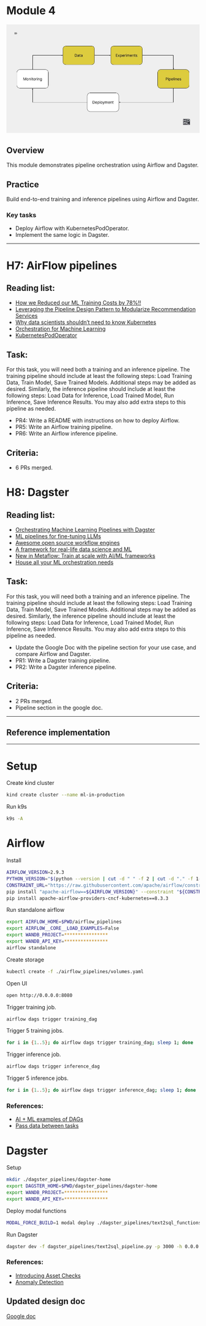 # Module 4

![Pipelines](./../docs/pipelines.jpg)

## Overview

This module demonstrates pipeline orchestration using Airflow
and Dagster.

## Practice

Build end-to-end training and inference pipelines using Airflow and Dagster.

### Key tasks

- Deploy Airflow with KubernetesPodOperator.
- Implement the same logic in Dagster.

***


# H7: AirFlow pipelines

## Reading list:

- [How we Reduced our ML Training Costs by 78%!!](https://blog.gofynd.com/how-we-reduced-our-ml-training-costs-by-78-a33805cb00cf)
- [Leveraging the Pipeline Design Pattern to Modularize Recommendation Services](https://doordash.engineering/2021/07/07/pipeline-design-pattern-recommendation/)
- [Why data scientists shouldn’t need to know Kubernetes](https://huyenchip.com/2021/09/13/data-science-infrastructure.html)
- [Orchestration for Machine Learning](https://madewithml.com/courses/mlops/orchestration/)
- [KubernetesPodOperator](https://airflow.apache.org/docs/apache-airflow-providers-cncf-kubernetes/stable/operators.html)


## Task:

For this task, you will need both a training and an inference pipeline. The training pipeline should include at least the following steps: Load Training Data, Train Model, Save Trained Models. Additional steps may be added as desired. Similarly, the inference pipeline should include at least the following steps: Load Data for Inference, Load Trained Model, Run Inference, Save Inference Results. You may also add extra steps to this pipeline as needed.


- PR4: Write a README with instructions on how to deploy Airflow.
- PR5: Write an Airflow training pipeline.
- PR6: Write an Airflow inference pipeline.


## Criteria:

- 6 PRs merged.


# H8: Dagster

## Reading list:

- [Orchestrating Machine Learning Pipelines with Dagster](https://dagster.io/blog/dagster-ml-pipelines)
- [ML pipelines for fine-tuning LLMs](https://dagster.io/blog/finetuning-llms)
- [Awesome open source workflow engines](https://github.com/meirwah/awesome-workflow-engines)
- [A framework for real-life data science and ML](https://metaflow.org/)
- [New in Metaflow: Train at scale with AI/ML frameworks](https://outerbounds.com/blog/distributed-training-with-metaflow/)
- [House all your ML orchestration needs](https://flyte.org/machine-learning)


## Task:

For this task, you will need both a training and an inference pipeline. The training pipeline should include at least the following steps: Load Training Data, Train Model, Save Trained Models. Additional steps may be added as desired. Similarly, the inference pipeline should include at least the following steps: Load Data for Inference, Load Trained Model, Run Inference, Save Inference Results. You may also add extra steps to this pipeline as needed.

- Update the Google Doc with the pipeline section for your use case, and compare Airflow and Dagster.
- PR1: Write a Dagster training pipeline.
- PR2: Write a Dagster inference pipeline.

## Criteria:


- 2 PRs merged.
- Pipeline section in the google doc.

---

## Reference implementation

---

# Setup

Create kind cluster

```bash
kind create cluster --name ml-in-production
```

Run k9s

```bash
k9s -A
```

# Airflow

Install

```bash
AIRFLOW_VERSION=2.9.3
PYTHON_VERSION="$(python --version | cut -d " " -f 2 | cut -d "." -f 1-2)"
CONSTRAINT_URL="https://raw.githubusercontent.com/apache/airflow/constraints-${AIRFLOW_VERSION}/constraints-${PYTHON_VERSION}.txt"
pip install "apache-airflow==${AIRFLOW_VERSION}" --constraint "${CONSTRAINT_URL}"
pip install apache-airflow-providers-cncf-kubernetes==8.3.3
```

Run standalone airflow

```bash
export AIRFLOW_HOME=$PWD/airflow_pipelines
export AIRFLOW__CORE__LOAD_EXAMPLES=False
export WANDB_PROJECT=****************
export WANDB_API_KEY=****************
airflow standalone
```

Create storage

```bash
kubectl create -f ./airflow_pipelines/volumes.yaml
```

Open UI

```bash
open http://0.0.0.0:8080
```

Trigger training job.

```bash
airflow dags trigger training_dag
```

Trigger 5 training jobs.

```bash
for i in {1..5}; do airflow dags trigger training_dag; sleep 1; done
```

Trigger inference job.

```bash
airflow dags trigger inference_dag
```

Trigger 5 inference jobs.

```bash
for i in {1..5}; do airflow dags trigger inference_dag; sleep 1; done
```

### References:
- [AI + ML examples of DAGs](https://registry.astronomer.io/dags?categoryName=AI+%2B+Machine+Learning&limit=24&sorts=updatedAt%3Adesc)
- [Pass data between tasks](https://www.astronomer.io/docs/learn/airflow-passing-data-between-tasks)


# Dagster


Setup

```bash
mkdir ./dagster_pipelines/dagster-home
export DAGSTER_HOME=$PWD/dagster_pipelines/dagster-home
export WANDB_PROJECT=****************
export WANDB_API_KEY=****************
```

Deploy modal functions

```bash
MODAL_FORCE_BUILD=1 modal deploy ./dagster_pipelines/text2sql_functions.py
```

Run Dagster

```bash
dagster dev -f dagster_pipelines/text2sql_pipeline.py -p 3000 -h 0.0.0.0
```

### References:

- [Introducing Asset Checks](https://dagster.io/blog/dagster-asset-checks)
- [Anomaly Detection](https://dagster.io/glossary/anomaly-detection)


## Updated design doc

[Google doc](https://docs.google.com/document/d/1j9-RFCrLRQy54TsywHxvje56EuntAbUbSlw_POsWl5Q/edit?usp=sharing)
